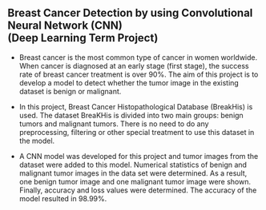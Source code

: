 ## Breast Cancer Detection by using Convolutional Neural Network (CNN) <br> (Deep Learning Term Project)

- Breast cancer is the most common type of cancer in women worldwide. When cancer is diagnosed at an early stage (first stage), the success rate of breast cancer treatment is over 90%. The aim of this project is to develop a model to detect whether the tumor image in the existing dataset is benign or malignant. 

- In this project, Breast Cancer Histopathological Database (BreakHis) is used. The dataset BreaKHis is divided into two main groups: benign tumors and malignant tumors. There is no need to do any preprocessing, filtering or other special treatment to use this dataset in the model.
 
- A CNN model was developed for this project and tumor images from the dataset were added to this model. Numerical statistics of benign and malignant tumor images in the data set were determined. As a result, one benign tumor image and one malignant tumor image were shown. Finally, accuracy and loss values were determined. The accuracy of the model resulted in 98.99%.
